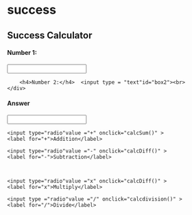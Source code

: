 # success
<!DOCTYPE html>
<html lang="en">
<head>
    <meta charset="UTF-8">
    <meta name="viewport" content="width=device-width, initial-scale=1.0">
    <title>Document</title>
</head>
<body>
    <h2>Success Calculator</h2>
<form>
    <div class="container">
        <h4>Number 1:</h4>    <input type ="text"id="box1"><br>

        <h4>Number 2:</h4>  <input type = "text"id="box2"><br>
    </div>


<h4>Answer</h4><input type = "text"id="+"><br>

    <input type="radio"value ="+" onclick="calcSum()" >
    <label for="+">Addition</label>

    <input type="radio"value ="-" onclick="calcDiff()" >
    <label for="-">Subtraction</label>



    <input type="radio"value ="x" onclick="calcDiff()" >
    <label for="x">Multiply</label>

    <input type ="radio"value ="/" onclick="calcdivision()" >
    <label for="/">Divide</label>
    


</form>    
<script>
    function calcSum() {

    let box1 = document.getElementById("box1"). value;
    let box2 = document.getElementById("box2"). value;
    let sum = Number(box1) + Number(box2);
    document.getElementById("+").value = sum
    }

    function calcDiff() {

    let box1 = document.getElementById("box1"). value;
    let box2 = document.getElementById("box2"). value;
    let sum = Number(box1) - Number(box2);
    document.getElementById("+").value = sum
}
function calcdivision() {

let box1 = document.getElementById("box1"). value;
let box2 = document.getElementById("box2"). value;
let sum = Number(box1) / Number(box2);
document.getElementById("+").value = sum
}


</script>
</body>
</html>
